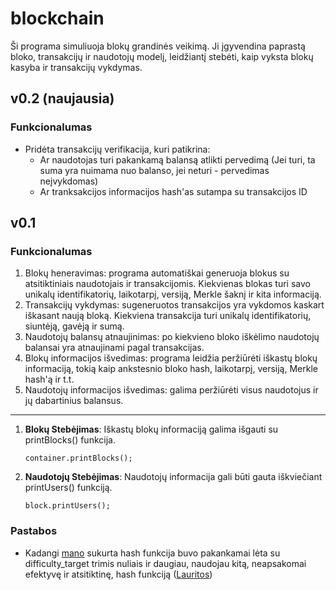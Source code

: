 # blockchain

Ši programa simuliuoja blokų grandinės veikimą. Ji įgyvendina paprastą bloko, transakcijų ir naudotojų modelį, leidžiantį stebėti, kaip vyksta blokų kasyba ir transakcijų vykdymas.

## v0.2 (naujausia)

### Funkcionalumas

- Pridėta transakcijų verifikacija, kuri patikrina:
    - Ar naudotojas turi pakankamą balansą atlikti pervedimą (Jei turi, ta suma yra nuimama nuo balanso, jei neturi - pervedimas neįvykdomas)
    - Ar tranksakcijos informacijos hash'as sutampa su transakcijos ID

## v0.1

### Funkcionalumas

1. Blokų heneravimas: programa automatiškai generuoja blokus su atsitiktiniais naudotojais ir transakcijomis. Kiekvienas blokas turi savo unikalų identifikatorių, laikotarpį, versiją, Merkle šaknį ir kita informaciją.
2. Transakcijų vykdymas: sugeneruotos transakcijos yra vykdomos kaskart iškasant naują bloką. Kiekviena transakcija turi unikalų identifikatorių, siuntėją, gavėją ir sumą.
3. Naudotojų balansų atnaujinimas: po kiekvieno bloko iškėlimo naudotojų balansai yra atnaujinami pagal transakcijas.
4. Blokų informacijos išvedimas: programa leidžia peržiūrėti iškastų blokų informaciją, tokią kaip ankstesnio bloko hash, laikotarpį, versiją, Merkle hash'ą ir t.t.
5. Naudotojų informacijos išvedimas: galima peržiūrėti visus naudotojus ir jų dabartinius balansus.

---

1. **Blokų Stebėjimas**: Iškastų blokų informaciją galima išgauti su printBlocks() funkcija.
    ```
    container.printBlocks();
    ```
2. **Naudotojų Stebėjimas**: Naudotojų informacija gali būti gauta iškviečiant printUsers() funkciją.
    ```
    block.printUsers();
    ```

### Pastabos

- Kadangi [mano](https://github.com/N0rmalus/hash-generator) sukurta hash funkcija buvo pakankamai lėta su difficulty_target trimis nuliais ir daugiau, naudojau kitą, neapsakomai efektyvę ir atsitiktinę, hash funkciją ([Lauritos](https://github.com/LauritaR/Blockchain2023))
